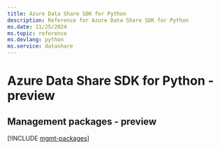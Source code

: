 ```yaml
---
title: Azure Data Share SDK for Python
description: Reference for Azure Data Share SDK for Python
ms.date: 11/25/2024
ms.topic: reference
ms.devlang: python
ms.service: datashare
---
```

# Azure Data Share SDK for Python - preview

## Management packages - preview
[!INCLUDE [mgmt-packages](data-share-mgmt-index.md)]